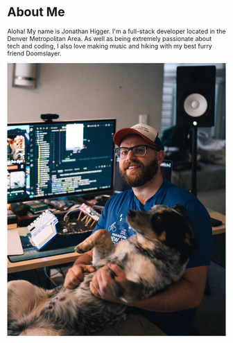 # About Me

Aloha! My name is Jonathan Higger. I'm a full-stack developer located in the Denver Metropolitan Area. As well as being extremely passionate about tech and coding, I also love making music and hiking with my best furry friend Doomslayer.

![Just an Everyday Coder](./static/img/../../../../static/img/just-an-everyday-coder.jpg)
